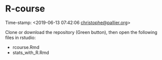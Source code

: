 # R-course

Time-stamp: <2019-06-13 07:42:06 christophe@pallier.org>

Clone or download the repository (Green button), then open the following files in rstudio:

- rcourse.Rmd
- stats_with_R.Rmd




